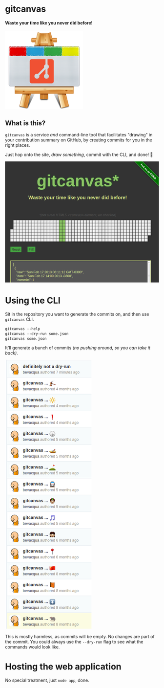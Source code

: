 # gitcanvas

#### Waste your time like you never did before!

![gitcanvas.png][1]

## What is this?

`gitcanvas` is a service _and_ command-line tool that facilitates "drawing" in your contribution summary on GitHub, by creating commits for you in the right places.

Just hop onto the site, _draw something_, commit with the CLI, and done! :rocket:

![web.png][2]

# Using the CLI

Sit in the repository you want to generate the commits on, and then use `gitcanvas` CLI.

```shell
gitcanvas --help
gitcanvas --dry-run some.json
gitcanvas some.json
```

It'll generate a bunch of commits _(no pushing around, so you can take it back)_.

![commits.png][3]

This is mostly harmless, as commits will be empty. No changes are part of the commit. You could always use the `--dry-run` flag to see what the commands would look like.

# Hosting the web application

No special treatment, just `node app`, done.

  [1]: https://github.com/bevacqua/gitcanvas/blob/master/dat/gitcanvas.png?raw=true
  [2]: https://github.com/bevacqua/gitcanvas/blob/master/dat/web.png?raw=true
  [3]: https://github.com/bevacqua/gitcanvas/blob/master/dat/commits.png?raw=true
